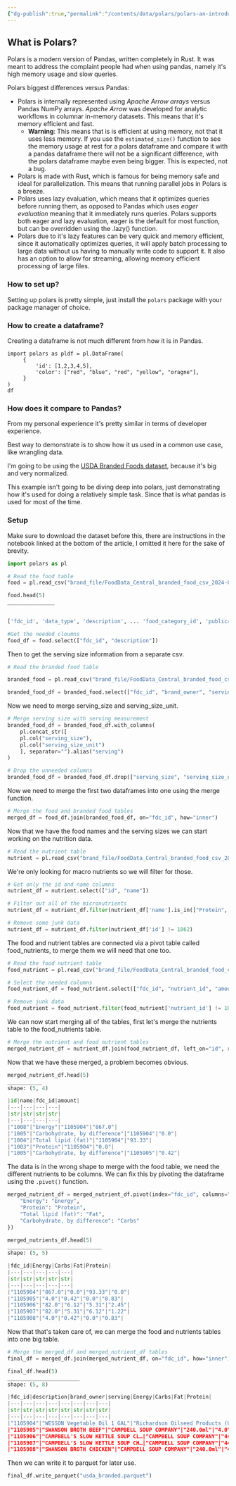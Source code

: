 ```yaml
---
{"dg-publish":true,"permalink":"/contents/data/polars/polars-an-introduction/","tags":["Python","Scripts","Polars"],"created":"2024-06-13T16:46:12.083+02:00","updated":"2024-06-16T13:06:24.393+02:00"}
---
```



## What is Polars?
Polars is a modern version of Pandas, written completely in Rust. It was meant to address the complaint people had when using pandas, namely it's high memory usage and slow queries. 

Polars biggest differences versus Pandas:
- Polars is internally represented using *Apache Arrow arrays* versus Pandas NumPy arrays. *Apache Arrow* was developed for analytic workflows in columnar in-memory datasets. This means that it's memory efficient and fast.
	- **Warning**: This means that is is efficient at using memory, not that it uses less memory. If you use the `estimated_size()` function to see the memory usage at rest for a polars dataframe and compare it with a pandas dataframe there will not be a significant difference, with the polars dataframe maybe even being bigger. This is expected, not a bug. 
- Polars is made with Rust, which is famous for being memory safe and ideal for parallelization. This means that running parallel jobs in Polars is a breeze. 
- Polars uses lazy evaluation, which means that it optimizes queries before running them, as opposed to Pandas which uses *eager evaluation* meaning that it immediately runs queries. Polars supports both eager and lazy evaluation, eager is the default for most function, but can be overridden using the .lazy() function. 
- Polars due to it's lazy features can be very quick and memory efficient, since it automatically optimizes queries, it will apply batch processing to large data without us having to manually write code to support it. It also has an option to allow for streaming, allowing memory efficient processing of large files. 

### How to set up?
Setting up polars is pretty simple, just install the `polars` package with your package manager of choice. 

### How to create a dataframe?
Creating a dataframe is not much different from how it is in Pandas. 
```
import polars as pldf = pl.DataFrame(  
     {  
         'id': [1,2,3,4,5],  
         'color': ["red", "blue", "red", "yellow", "oragne"],       
     }  
)  
df
```

### How does it compare to Pandas?
From my personal experience it's pretty similar in terms of developer experience. 

Best way to demonstrate is to show how it us used in a common use case, like wrangling data. 

I'm going to be using the [USDA Branded Foods dataset](https://fdc.nal.usda.gov/fdc-app.html#/food-search?type=Branded&query=), because it's big and very normalized. 

This example isn't going to be diving deep into polars, just demonstrating how it's used for doing a relatively simple task. Since that is what pandas is used for most of the time. 

### Setup
Make sure to download the dataset before this, there are instructions in the notebook linked at the bottom of the article, I omitted it here for the sake of brevity. 
```python
import polars as pl

# Read the food table
food = pl.read_csv("brand_file/FoodData_Central_branded_food_csv_2024-04-18/food.csv", infer_schema_length=0)

food.head(5)
_______________
  

['fdc_id', 'data_type', 'description', ... 'food_category_id', 'publication_date', 'market_country', 'trade_channel', 'microbe_data']
```

```python
#Get the needed cloumns
food_df = food.select(["fdc_id", "description"])
```
Then to get the serving size information from a separate csv. 
```python
# Read the branded food table

branded_food = pl.read_csv("brand_file/FoodData_Central_branded_food_csv_2024-04-18/branded_food.csv", infer_schema_length=0)

branded_food_df = branded_food.select(["fdc_id", "brand_owner", "serving_size", "serving_size_unit"])
```
Now we need to merge serving_size and serving_size_unit. 
```python
# Merge serving size with serving measurement
branded_food_df = branded_food_df.with_columns(
	pl.concat_str([
	pl.col("serving_size"),
	pl.col("serving_size_unit")
	], separator="").alias("serving")
)

# Drop the unneeded columns
branded_food_df = branded_food_df.drop(["serving_size", "serving_size_unit"])
```
Now we need to merge the first two dataframes into one using the merge function. 
```python
# Merge the food and branded food tables
merged_df = food_df.join(branded_food_df, on="fdc_id", how="inner")
```
Now that we have the food names and the serving sizes we can start working on the nutrition data. 
```python
# Read the nutrient table
nutrient = pl.read_csv("brand_file/FoodData_Central_branded_food_csv_2024-04-18/nutrient.csv", infer_schema_length=0)
```
We're only looking for macro nutrients so we will filter for those.
```python
# Get only the id and name columns
nutrient_df = nutrient.select(["id", "name"])

# Filter out all of the micronutrients
nutrient_df = nutrient_df.filter(nutrient_df['name'].is_in(["Protein", "Total lipid (fat)", "Carbohydrate, by difference", "Energy"]))

# Remove some junk data
nutrient_df = nutrient_df.filter(nutrient_df['id'] != 1062)
```
The food and nutrient tables are connected via a pivot table called food_nutrients, to merge them we will need that one too. 
```python
# Read the food nutrient table
food_nutrient = pl.read_csv("brand_file/FoodData_Central_branded_food_csv_2024-04-18/food_nutrient.csv", infer_schema_length=0)

# Select the needed columns
food_nutrient_df = food_nutrient.select(["fdc_id", "nutrient_id", "amount"])

# Remove junk data
food_nutrient = food_nutrient.filter(food_nutrient['nutrient_id'] != 1062)
```
We can now start merging all of the tables, first let's merge the nutrients table to the food_nutrients table.
```python
# Merge the nutrient and food nutrient tables
merged_nutrient_df = nutrient_df.join(food_nutrient_df, left_on="id", right_on="nutrient_id", how="inner")
```
Now that we have these merged, a problem becomes obvious. 
```python
merged_nutrient_df.head(5)
___________
shape: (5, 4)

|id|name|fdc_id|amount|
|---|---|---|---|
|str|str|str|str|
|---|---|---|---|
|"1008"|"Energy"|"1105904"|"867.0"|
|"1005"|"Carbohydrate, by difference"|"1105904"|"0.0"|
|"1004"|"Total lipid (fat)"|"1105904"|"93.33"|
|"1003"|"Protein"|"1105904"|"0.0"|
|"1005"|"Carbohydrate, by difference"|"1105905"|"0.42"|
```
The data is in the wrong shape to merge with the food table, we need the different nutrients to be columns. 
We can fix this by pivoting the dataframe using the `.pivot()` function. 
```python
merged_nutrient_df = merged_nutrient_df.pivot(index="fdc_id", columns="name", values="amount", aggregate_function="first").rename({
	"Energy": "Energy",
	"Protein": "Protein",
	"Total lipid (fat)": "Fat",
	"Carbohydrate, by difference": "Carbs"
})

merged_nutrients_df.head(5)
______________________________
shape: (5, 5)

|fdc_id|Energy|Carbs|Fat|Protein|
|---|---|---|---|---|
|str|str|str|str|str|
|---|---|---|---|---|
|"1105904"|"867.0"|"0.0"|"93.33"|"0.0"|
|"1105905"|"4.0"|"0.42"|"0.0"|"0.83"|
|"1105906"|"82.0"|"6.12"|"5.31"|"2.45"|
|"1105907"|"82.0"|"5.31"|"6.12"|"1.22"|
|"1105908"|"4.0"|"0.42"|"0.0"|"0.83"|
```
Now that that's taken care of, we can merge the food and nutrients tables into one big table. 
```python
# Merge the merged_df and merged_nutrient_df tables
final_df = merged_df.join(merged_nutrient_df, on="fdc_id", how="inner")

final_df.head(5)
_______________________
shape: (5, 8)

|fdc_id|description|brand_owner|serving|Energy|Carbs|Fat|Protein|
|---|---|---|---|---|---|---|---|
|str|str|str|str|str|str|str|str|
|---|---|---|---|---|---|---|---|
|"1105904"|"WESSON Vegetable Oil 1 GAL"|"Richardson Oilseed Products (U…|"15.0ml"|"867.0"|"0.0"|"93.33"|"0.0"|
|"1105905"|"SWANSON BROTH BEEF"|"CAMPBELL SOUP COMPANY"|"240.0ml"|"4.0"|"0.42"|"0.0"|"0.83"|
|"1105906"|"CAMPBELL'S SLOW KETTLE SOUP CL…|"CAMPBELL SOUP COMPANY"|"440.0g"|"82.0"|"6.12"|"5.31"|"2.45"|
|"1105907"|"CAMPBELL'S SLOW KETTLE SOUP CH…|"CAMPBELL SOUP COMPANY"|"440.0g"|"82.0"|"5.31"|"6.12"|"1.22"|
|"1105908"|"SWANSON BROTH CHICKEN"|"CAMPBELL SOUP COMPANY"|"240.0ml"|"4.0"|"0.42"|"0.0"|"0.83"|
```
Then we can write it to parquet for later use. 
```python
final_df.write_parquet("usda_branded.parquet")
```

